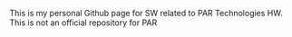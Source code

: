 This is my personal Github page for SW related to PAR Technologies HW. 
This is not an official repository for PAR

